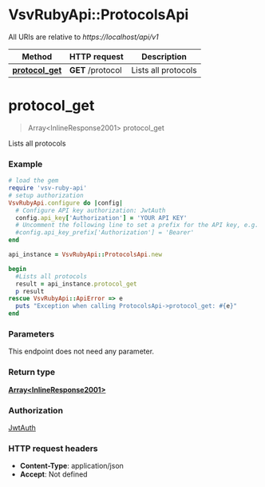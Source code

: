 # VsvRubyApi::ProtocolsApi

All URIs are relative to *https://localhost/api/v1*

Method | HTTP request | Description
------------- | ------------- | -------------
[**protocol_get**](ProtocolsApi.md#protocol_get) | **GET** /protocol | Lists all protocols


# **protocol_get**
> Array&lt;InlineResponse2001&gt; protocol_get

Lists all protocols

### Example
```ruby
# load the gem
require 'vsv-ruby-api'
# setup authorization
VsvRubyApi.configure do |config|
  # Configure API key authorization: JwtAuth
  config.api_key['Authorization'] = 'YOUR API KEY'
  # Uncomment the following line to set a prefix for the API key, e.g. 'Bearer' (defaults to nil)
  #config.api_key_prefix['Authorization'] = 'Bearer'
end

api_instance = VsvRubyApi::ProtocolsApi.new

begin
  #Lists all protocols
  result = api_instance.protocol_get
  p result
rescue VsvRubyApi::ApiError => e
  puts "Exception when calling ProtocolsApi->protocol_get: #{e}"
end
```

### Parameters
This endpoint does not need any parameter.

### Return type

[**Array&lt;InlineResponse2001&gt;**](InlineResponse2001.md)

### Authorization

[JwtAuth](../README.md#JwtAuth)

### HTTP request headers

 - **Content-Type**: application/json
 - **Accept**: Not defined




